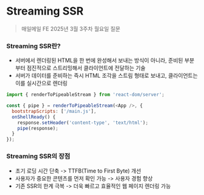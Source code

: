 #  Streaming SSR

> 매일메일 FE 2025년 3월 3주차 월요일 질문

### Streaming SSR란?
- 서버에서 렌더링된 HTML을 한 번에 완성해서 보내는 방식이 아니라, 준비된 부분부터 점진적으로 스트리밍해서 클라이언트에 전달하는 기술
- 서버가 데이터를 준비하는 즉시 HTML 조각을 스트림 형태로 보내고, 클라이언트는 이를 실시간으로 렌더링

```javascript
import { renderToPipeableStream } from 'react-dom/server';

const { pipe } = renderToPipeableStream(<App />, {
  bootstrapScripts: ['/main.js'],
  onShellReady() {
    response.setHeader('content-type', 'text/html');
    pipe(response);
  }
});
```

### Streaming SSR의 장점
- 초기 로딩 시간 단축 -> TTFB(Time to First Byte) 개선
- 사용자가 중요한 콘텐츠를 먼저 확인 가능 -> 사용자 경험 향상
- 기존 SSR의 한계 극복 -> 더욱 빠르고 효율적인 웹 페이지 렌더링 가능
